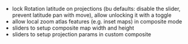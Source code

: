 - lock Rotation latitude on projections (bu defaults: disable the slider, prevent latitude pan with move), allow unlocking it with a toggle
- allow local zoom atlas features (e.g. inset maps) in composite mode
- sliders to setup composite map width and height
- sliders to setup projection params in custom composite
